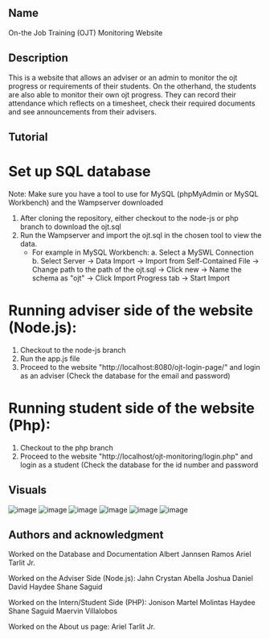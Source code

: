 ## Name
On-the Job Training (OJT) Monitoring Website

## Description
This is a website that allows an adviser or an admin to monitor the ojt progress or requirements of their students. On the otherhand, the students are also able to monitor their own ojt progress. They can record their attendance which reflects on a timesheet, check their required documents and see announcements from their advisers.

## Tutorial
# Set up SQL database
Note: Make sure you have a tool to use for MySQL (phpMyAdmin or MySQL Workbench) and the Wampserver downloaded
1. After cloning the repository, either checkout to the node-js or php branch to download the ojt.sql
2. Run the Wampserver and import the ojt.sql in the chosen tool to view the data.
   - For example in MySQL Workbench:
     a. Select a MySWL Connection
     b. Select Server -> Data Import -> Import from Self-Contained File -> Change path to the path of the ojt.sql -> Click new -> Name the schema as "ojt" -> Click Import Progress tab -> Start Import
     
# Running adviser side of the website (Node.js):
1. Checkout to the node-js branch
2. Run the app.js file
3. Proceed to the website "http://localhost:8080/ojt-login-page/" and login as an adviser (Check the database for the email and password)

# Running student side of the website (Php):
1. Checkout to the php branch
2. Proceed to the website "http://localhost/ojt-monitoring/login.php" and login as a student (Check the database for the id number and password

## Visuals
![image](https://github.com/Yahds/OJT-Monitoring-Website/assets/137850019/b3eb0377-5e54-49f4-aff2-525e0449527f)
![image](https://github.com/Yahds/OJT-Monitoring-Website/assets/137850019/61d04229-382b-4103-8d3d-76aeb88f6fcb)
![image](https://github.com/Yahds/OJT-Monitoring-Website/assets/137850019/90fe823d-f93f-4bdd-8091-18af4c18eacc)
![image](https://github.com/Yahds/OJT-Monitoring-Website/assets/137850019/df55a69e-53a0-4246-a719-e8d38554e4be)
![image](https://github.com/Yahds/OJT-Monitoring-Website/assets/137850019/e9cf25ec-be35-4218-a57b-b4013a401d51)
![image](https://github.com/Yahds/OJT-Monitoring-Website/assets/137850019/9d830d02-3921-4079-be57-93018f87383e)

## Authors and acknowledgment
Worked on the Database and Documentation
Albert Jannsen Ramos 
Ariel Tarlit Jr. 

Worked on the Adviser Side (Node.js):
Jahn Crystan Abella 
Joshua Daniel David 
Haydee Shane Saguid 

Worked on the Intern/Student Side (PHP):
Jonison Martel Molintas 
Haydee Shane Saguid 
Maervin Villalobos 

Worked on the About us page:
Ariel Tarlit Jr. 
